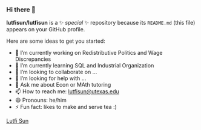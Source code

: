 ### Hi there 👋


**lutfisun/lutfisun** is a ✨ _special_ ✨ repository because its `README.md` (this file) appears on your GitHub profile.

Here are some ideas to get you started:

- 🔭 I’m currently working on Redistributive Politics and Wage Discrepancies
- 🌱 I’m currently learning SQL and Industrial Organization
- 👯 I’m looking to collaborate on ...
- 🤔 I’m looking for help with ...
- 💬 Ask me about Econ or MAth tutoring
- 📫 How to reach me: lutfisun@utexas.edu
- 😄 Pronouns: he/him
- ⚡ Fun fact: likes to make and serve tea :)

[Lutfi Sun](https://www.linkedin.com/in/lutfisun/)
